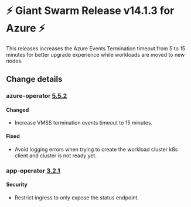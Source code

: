 # :zap: Giant Swarm Release v14.1.3 for Azure :zap:

This releases increases the Azure Events Termination timeout from 5 to 15 minutes for better upgrade experience while workloads are moved to new nodes.

## Change details


### azure-operator [5.5.2](https://github.com/giantswarm/azure-operator/releases/tag/v5.5.2)

#### Changed
- Increase VMSS termination events timeout to 15 minutes.
#### Fixed
- Avoid logging errors when trying to create the workload cluster k8s client and cluster is not ready yet.



### app-operator [3.2.1](https://github.com/giantswarm/app-operator/releases/tag/v3.2.1)

#### Security
- Restrict ingress to only expose the status endpoint.




